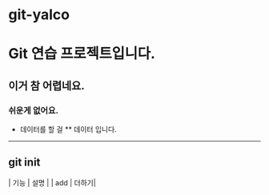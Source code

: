 # git-yalco

# Git 연습 프로젝트입니다.
## 이거 참 어렵네요.
### 쉬운게 없어요.

* 데이터를 할 걸
** 데이터 입니다.

--- 
git init
---

| 기능 | 설명 |
| add | 더하기|

